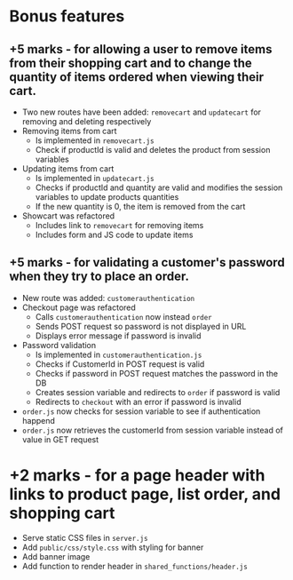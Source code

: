 # Bonus features

## +5 marks - for allowing a user to remove items from their shopping cart and to change the quantity of items ordered when viewing their cart.

* Two new routes have been added: `removecart` and `updatecart` for removing and deleting respectively
* Removing items from cart 
	* Is implemented in `removecart.js`
	* Check if productId is valid and deletes the product from session variables
* Updating items from cart 
	* Is implemented in `updatecart.js`
	* Checks if productId and quantity are valid and modifies the session variables to update products quantities
	* If the new quantity is 0, the item is removed from the cart
* Showcart was refactored
	* Includes link to `removecart` for removing items
	* Includes form and JS code to update items

## +5 marks - for validating a customer's password when they try to place an order.

* New route was added: `customerauthentication`
* Checkout page was refactored
	* Calls `customerauthentication` now instead `order`
	* Sends POST request so password is not displayed in URL
	* Displays error message if password is invalid
* Password validation
	* Is implemented in `customerauthentication.js`
	* Checks if CustomerId in POST request is valid
	* Checks if password in POST request matches the password in the DB
	* Creates session variable and redirects to `order` if password is valid
	* Redirects to `checkout` with an error if password is invalid
* `order.js` now checks for session variable to see if authentication happend
* `order.js` now retrieves the customerId from session variable instead of value in GET request

# +2 marks - for a page header with links to product page, list order, and shopping cart

* Serve static CSS files in `server.js`
* Add `public/css/style.css` with styling for banner
* Add banner image
* Add function to render header in `shared_functions/header.js`